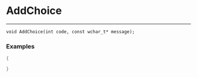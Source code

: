 # AddChoice
---
```
void AddChoice(int code, const wchar_t* message);
```

### Examples
```cpp - C++
{

}
```

